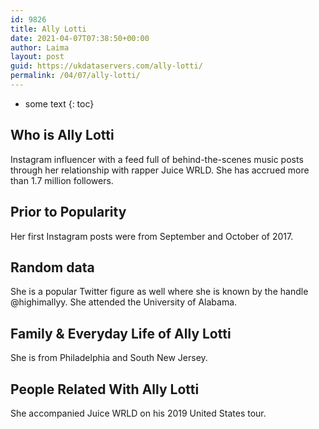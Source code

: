 ```yaml
---
id: 9826
title: Ally Lotti
date: 2021-04-07T07:38:50+00:00
author: Laima
layout: post
guid: https://ukdataservers.com/ally-lotti/
permalink: /04/07/ally-lotti/
---
```


* some text
{: toc}


## Who is Ally Lotti
                  
                  
                  
Instagram influencer with a feed full of behind-the-scenes music posts through her relationship with rapper Juice WRLD. She has accrued more than 1.7 million followers. 
                  
              
            
              
            
                
                
                
## Prior to Popularity
                  
                  
                  
Her first Instagram posts were from September and October of 2017.
                  
              
            
              
            
                
                
                
## Random data
                  
                  
                  
She is a popular Twitter figure as well where she is known by the handle @highimallyy. She attended the University of Alabama. 
                  
              
            
              
            
                
                
                
## Family & Everyday Life of Ally Lotti
                  
                  
                  
She is from Philadelphia and South New Jersey. 
                  
              
            
              
            
                
                
                
## People Related With Ally Lotti
                  
                  
                  
She accompanied Juice WRLD on his 2019 United States tour. 
                  
              
            
              
            
                
              
            
              
              
            
            
              
            
          
          
          
